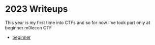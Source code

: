 # 2023 Writeups

This year is my first time into CTFs and so for now I've took part only at beginner m0lecon CTF

- [beginner](./beginner)

